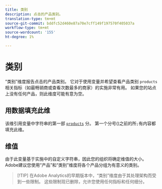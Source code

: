 ```yaml
---
title: 类别
description: 点击的产品类别。
translation-type: tm+mt
source-git-commit: bddfc52d460e87a70e7cff149f197570f405037a
workflow-type: tm+mt
source-wordcount: '155'
ht-degree: 1%

---
```



# 类别

“类别”维度报告点击的产品类别。 它对于使用变量并希望查看产品类别 `products` 相关指标（如最畅销商或查看次数最多的商家）的实施非常有用。 如果您的站点上没有任何产品，则此维度可能有意为空。

## 用数据填充此维

该维引用变量中字符串的第一部 [`products`](/help/implement/vars/page-vars/products.md) 分。 第一个分号()之前的所`;`有内容都填充此维。

## 维值

由于此变量基于实施中的自定义字符串，因此您的组织将确定维值的大小。 Adobe建议您使用“产品”和“类别”维度将各个产品分组为有意义的类别。

> [!TIP] 在Adobe Analytics的早期版本中，“类别”维度由于其处理架构而受到一些限制。 这些限制现已删除，允许您使用任何指标和任何细分。
